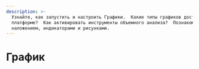 ```yaml
---
description: >-
  Узнайте, как запустить и настроить Графики.  Какие типы графиков доступны в
  платформе?  Как активировать инструменты объемного анализа?  Познакомьтесь с
  наложением, индикаторами и рисунками.
---
```


# График

